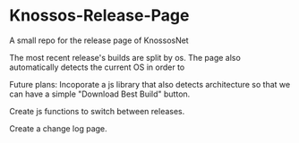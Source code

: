 # Knossos-Release-Page
A small repo for the release page of KnossosNet

The most recent release's builds are split by os.  The page also automatically detects the current OS in order to 


Future plans:
Incoporate a js library that also detects architecture so that we can have a simple "Download Best Build" button.

Create js functions to switch between releases.

Create a change log page.
